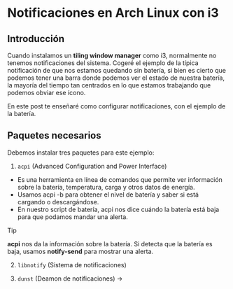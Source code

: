 # Notificaciones en Arch Linux con i3

## Introducción

Cuando instalamos un **tiling window manager** como i3, normalmente no tenemos notificaciones del sistema. 
Cogeré el ejemplo de la típica notificación de que nos estamos quedando sin batería, si bien es cierto que podemos tener una barra donde podemos ver el estado de nuestra batería, la mayoría del tiempo tan centrados en lo que estamos trabajando que podemos obviar ese ícono.

En este post te enseñaré como configurar notificaciones, con el ejemplo de la batería.

## Paquetes necesarios 

Debemos instalar tres paquetes para este ejemplo:

1. `acpi` (Advanced Configuration and Power Interface)
  - Es una herramienta en línea de comandos que permite ver información sobre la batería, temperatura, carga y otros datos de energía.
  - Usamos acpi -b para obtener el nivel de batería y saber si está cargando o descargándose.
  - En nuestro script de batería, acpi nos dice cuándo la batería está baja para que podamos mandar una alerta.

  > [!TIP]
  >
  > **acpi** nos da la información sobre la batería. Si detecta que la batería es baja, usamos **notify-send** para mostrar una alerta.

2. `libnotify` (Sistema de notificaciones) 

3. `dunst` (Deamon de notificaciones) -> 

